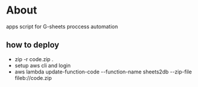 # About

apps script for G-sheets proccess automation

## how to deploy

- zip -r code.zip .
- setup aws cli and login
- aws lambda update-function-code --function-name sheets2db --zip-file fileb://code.zip
